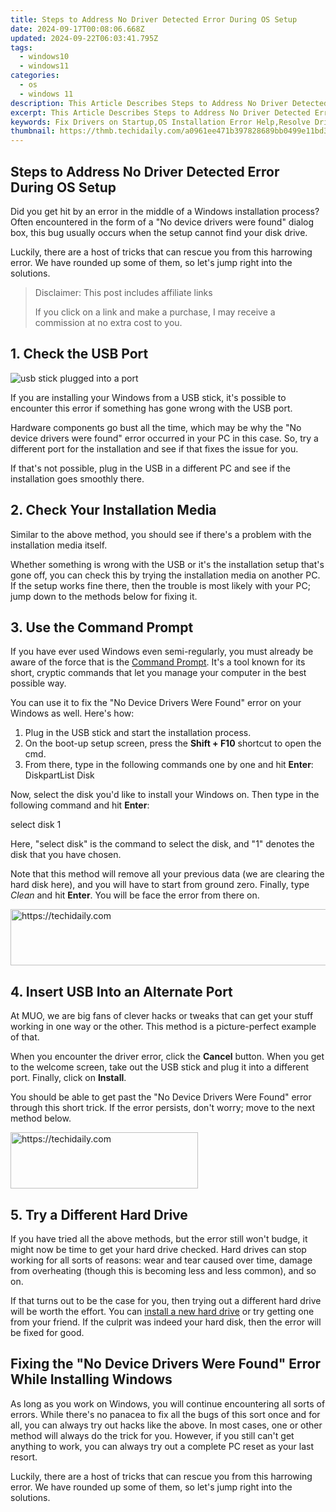 ```yaml
---
title: Steps to Address No Driver Detected Error During OS Setup
date: 2024-09-17T00:08:06.668Z
updated: 2024-09-22T06:03:41.795Z
tags:
  - windows10
  - windows11
categories:
  - os
  - windows 11
description: This Article Describes Steps to Address No Driver Detected Error During OS Setup
excerpt: This Article Describes Steps to Address No Driver Detected Error During OS Setup
keywords: Fix Drivers on Startup,OS Installation Error Help,Resolve Driver Not Found,Addressing Setup Glitches,Correct No Driver Error,Boot Sequence Troubleshooting,Initial OS Error Fixes
thumbnail: https://thmb.techidaily.com/a0961ee471b397828689bb0499e11bd310468db6e686996103528a8e584f7f95.jpg
---
```


## Steps to Address No Driver Detected Error During OS Setup

 Did you get hit by an error in the middle of a Windows installation process? Often encountered in the form of a "No device drivers were found" dialog box, this bug usually occurs when the setup cannot find your disk drive.

 Luckily, there are a host of tricks that can rescue you from this harrowing error. We have rounded up some of them, so let's jump right into the solutions.

>  Disclaimer: This post includes affiliate links
>
>  If you click on a link and make a purchase, I may receive a commission at no extra cost to you.
>

## 1\. Check the USB Port

![usb stick plugged into a port](https://static1.makeuseofimages.com/wordpress/wp-content/uploads/2023/09/usb-stick-plugged-into-a-port.jpg)

 If you are installing your Windows from a USB stick, it's possible to encounter this error if something has gone wrong with the USB port.

 Hardware components go bust all the time, which may be why the "No device drivers were found" error occurred in your PC in this case. So, try a different port for the installation and see if that fixes the issue for you.

 If that's not possible, plug in the USB in a different PC and see if the installation goes smoothly there.

## 2\. Check Your Installation Media

 Similar to the above method, you should see if there's a problem with the installation media itself.

 Whether something is wrong with the USB or it's the installation setup that's gone off, you can check this by trying the installation media on another PC. If the setup works fine there, then the trouble is most likely with your PC; jump down to the methods below for fixing it.

## 3\. Use the Command Prompt

 If you have ever used Windows even semi-regularly, you must already be aware of the force that is the [Command Prompt](https://www.makeuseof.com/tag/a-beginners-guide-to-the-windows-command-line/). It's a tool known for its short, cryptic commands that let you manage your computer in the best possible way.

 You can use it to fix the "No Device Drivers Were Found" error on your Windows as well. Here's how:

1. Plug in the USB stick and start the installation process.
2. On the boot-up setup screen, press the **Shift + F10** shortcut to open the cmd.
3. From there, type in the following commands one by one and hit **Enter**:  
DiskpartList Disk

 Now, select the disk you'd like to install your Windows on. Then type in the following command and hit **Enter**:

select disk 1

 Here, "select disk" is the command to select the disk, and "1" denotes the disk that you have chosen.

 Note that this method will remove all your previous data (we are clearing the hard disk here), and you will have to start from ground zero. Finally, type _Clean_ and hit **Enter**. You will be face the error from there on.

<!-- affiliate ads begin -->
<a href="https://appsumo.8odi.net/c/5597632/2144310/7443" target="_top" id="2144310">
  <img src="//a.impactradius-go.com/display-ad/7443-2144310" border="0" alt="https://techidaily.com" width="728" height="90"/>
</a>
<img height="0" width="0" src="https://appsumo.8odi.net/i/5597632/2144310/7443" style="position:absolute;visibility:hidden;" border="0" />
<!-- affiliate ads end -->

## 4\. Insert USB Into an Alternate Port

 At MUO, we are big fans of clever hacks or tweaks that can get your stuff working in one way or the other. This method is a picture-perfect example of that.

 When you encounter the driver error, click the **Cancel** button. When you get to the welcome screen, take out the USB stick and plug it into a different port. Finally, click on **Install**.

 You should be able to get past the "No Device Drivers Were Found" error through this short trick. If the error persists, don't worry; move to the next method below.

<!-- affiliate ads begin -->
<a href="https://aligracehair.sjv.io/c/5597632/1997630/19272" target="_top" id="1997630">
  <img src="//a.impactradius-go.com/display-ad/19272-1997630" border="0" alt="https://techidaily.com" width="300" height="90"/>
</a>
<img height="0" width="0" src="https://aligracehair.sjv.io/i/5597632/1997630/19272" style="position:absolute;visibility:hidden;" border="0" />
<!-- affiliate ads end -->

## 5\. Try a Different Hard Drive

 If you have tried all the above methods, but the error still won't budge, it might now be time to get your hard drive checked. Hard drives can stop working for all sorts of reasons: wear and tear caused over time, damage from overheating (though this is becoming less and less common), and so on.

 If that turns out to be the case for you, then trying out a different hard drive will be worth the effort. You can [install a new hard drive](https://www.makeuseof.com/tag/install-hard-drive-replace/) or try getting one from your friend. If the culprit was indeed your hard disk, then the error will be fixed for good.

## Fixing the "No Device Drivers Were Found" Error While Installing Windows

 As long as you work on Windows, you will continue encountering all sorts of errors. While there's no panacea to fix all the bugs of this sort once and for all, you can always try out hacks like the above. In most cases, one or other method will always do the trick for you. However, if you still can't get anything to work, you can always try out a complete PC reset as your last resort.

 Luckily, there are a host of tricks that can rescue you from this harrowing error. We have rounded up some of them, so let's jump right into the solutions.



<ins class="adsbygoogle"
      style="display:block"
      data-ad-client="ca-pub-7571918770474297"
      data-ad-slot="8358498916"
      data-ad-format="auto"
      data-full-width-responsive="true"></ins>
    